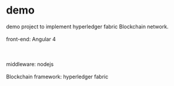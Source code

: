 # demo
demo project to implement hyperledger fabric Blockchain network. <br></br> 
front-end: Angular 4 <br></br><br></br>
middleware: nodejs  <br></br>
Blockchain framework: hyperledger fabric <br></br>


